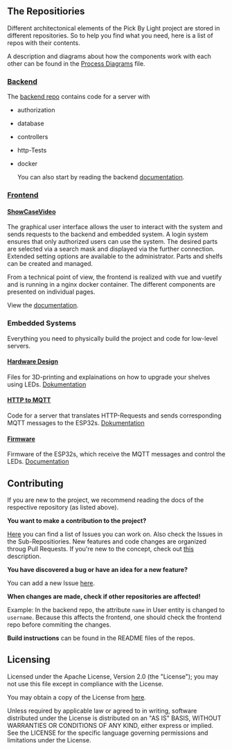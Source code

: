 ## The Repositiories

Different architectonical elements of the Pick By Light project are stored in different repositories.
So to help you find what you need, here is a list of repos with their contents.

A description and diagrams about how the components work with each other can be found in the [Process Diagrams](./docs/diagrams.md) file.


### [Backend](https://github.com/PBL-Pick-By-Light/BE-Backend)

The [backend repo](https://github.com/PBL-Pick-By-Light/BE-Backend) contains code for a server with
- authorization
- database
- controllers
- http-Tests
- docker

  You can also start by reading the backend [documentation](https://github.com/PBL-Pick-By-Light/BE-Backend/tree/main/docs).

### [Frontend](https://github.com/PBL-Pick-By-Light/FE-Frontend)

#### [ShowCaseVideo](https://www.youtube.com/watch?v=lhqZF4q3zyY)

The graphical user interface allows the user to interact with the system and sends requests to the backend and embedded system. A login system ensures that only authorized users can use the system. The desired parts are selected via a search mask and displayed via the further connection. Extended setting options are available to the administrator. Parts and shelfs can be created and managed.

From a technical point of view, the frontend is realized with vue and vuetify and is running in a nginx docker container. The different components are presented on individual pages.

View the [documentation](https://github.com/PBL-Pick-By-Light/FE-Frontend/tree/main/docs/Readme.md).

### Embedded Systems

Everything you need to physically build the project and code for low-level servers.

#### [Hardware Design](https://github.com/PBL-Pick-By-Light/ES-hardware-design)
Files for 3D-printing and explainations on how to upgrade your shelves using LEDs.
[Dokumentation](https://github.com/PBL-Pick-By-Light/ES-hardware-design/tree/main/docs)

#### [HTTP to MQTT](https://github.com/PBL-Pick-By-Light/ES-HttpToMqtt)
Code for a server that translates HTTP-Requests and sends corresponding MQTT messages to the ESP32s.
[Dokumentation](https://github.com/PBL-Pick-By-Light/ES-HttpToMqtt/tree/main/docs)

#### [Firmware](https://github.com/PBL-Pick-By-Light/ES-ESP32-firmware)
Firmware of the ESP32s, which receive the MQTT messages and control the LEDs.
[Documentation](https://github.com/PBL-Pick-By-Light/ES-ESP32-firmware/tree/main/docs)

## Contributing

If you are new to the project, we recommend reading the docs of the respective repository (as listed above).

**You want to make a contribution to the project?**

[Here](https://github.com/PBL-Pick-By-Light/Pick_By_Light/issues) you can find a list of Issues you can work on.
Also check the Issues in the Sub-Repositiories.
New features and code changes are organized throug Pull Requests.
If you're new to the concept, check out [this](https://docs.github.com/en/pull-requests/collaborating-with-pull-requests/proposing-changes-to-your-work-with-pull-requests/about-pull-requests) description.

**You have discovered a bug or have an idea for a new feature?**

You can add a new Issue [here](https://github.com/PBL-Pick-By-Light/Pick_By_Light/issues).


**When changes are made, check if other repositories are affected!**

Example:
In the backend repo, the attribute `name` in User entity is changed to `username`.
Because this affects the frontend, one should check the frontend repo before commiting the changes.

**Build instructions** can be found in the README files of the repos.

## Licensing

Licensed under the Apache License, Version 2.0 (the "License"); you may not use this file except in compliance with the License.

You may obtain a copy of the License from [here](https://github.com/PBL-Pick-By-Light/Pick_By_Light/blob/main/LICENSE).

Unless required by applicable law or agreed to in writing, software distributed under the License is distributed on an "AS IS" BASIS, WITHOUT WARRANTIES OR CONDITIONS OF ANY KIND, either express or implied. See the LICENSE for the specific language governing permissions and limitations under the License.
